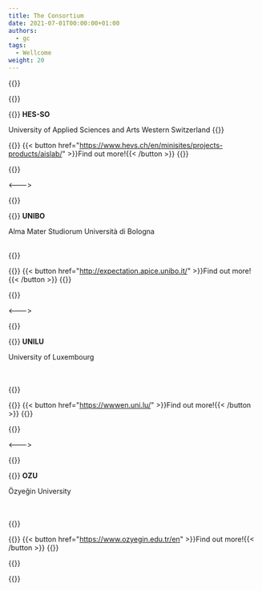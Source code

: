 ```yaml
---
title: The Consortium
date: 2021-07-01T00:00:00+01:00
authors:
  - gc
tags:
  - Wellcome
weight: 20
---
```


{{<columns>}}

{{<card imgsrc="/hesso_logo.png" imgalt="HES-SO Logo">}}

{{<cardbody align="center">}}
<b>HES-SO</b>

University of Applied Sciences and Arts Western Switzerland
{{</cardbody>}}

{{<cardfooter align="center">}}
{{< button href="https://www.hevs.ch/en/minisites/projects-products/aislab/" >}}Find out more!{{< /button >}}
{{</cardfooter>}}

{{</card>}}

<--->

{{<card imgsrc="/unibo_logo.png" imgalt="UNIBO Logo">}}

{{<cardbody align="center">}}
<b>UNIBO</b>

Alma Mater Studiorum Università di Bologna

</br>
{{</cardbody>}}

{{<cardfooter align="center">}}
{{< button href="http://expectation.apice.unibo.it/" >}}Find out more!{{< /button >}}
{{</cardfooter>}}

{{</card>}}

<--->

{{<card imgsrc="/unilu_logo.png" imgalt="UNILU Logo">}}

{{<cardbody align="center">}}
<b>UNILU</b>

University of Luxembourg

</br>
</br>
{{</cardbody>}}

{{<cardfooter align="center">}}
{{< button href="https://wwwen.uni.lu/" >}}Find out more!{{< /button >}}
{{</cardfooter>}}

{{</card>}}

<--->

{{<card imgsrc="/ozu_logo.png" imgalt="OZU Logo">}}

{{<cardbody align="center">}}
<b>OZU</b>

Özyeğin University

</br>
</br>
{{</cardbody>}}

{{<cardfooter align="center">}}
{{< button href="https://www.ozyegin.edu.tr/en" >}}Find out more!{{< /button >}}
{{</cardfooter>}}

{{</card>}}

{{</columns>}}